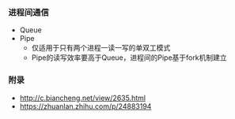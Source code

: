 ### 进程间通信
* Queue
* Pipe
	- 仅适用于只有两个进程一读一写的单双工模式
	- Pipe的读写效率要高于Queue，进程间的Pipe基于fork机制建立


### 附录
* http://c.biancheng.net/view/2635.html
* https://zhuanlan.zhihu.com/p/24883194
